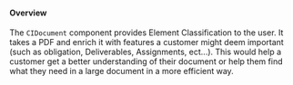 #### Overview

The `CIDocument` component provides Element Classification to the user. It takes a PDF and enrich it with features a customer might deem important (such as obligation, Deliverables, Assignments, ect...). This would help a customer get a better understanding of their document or help them find what they need in a large document in a more efficient way.
